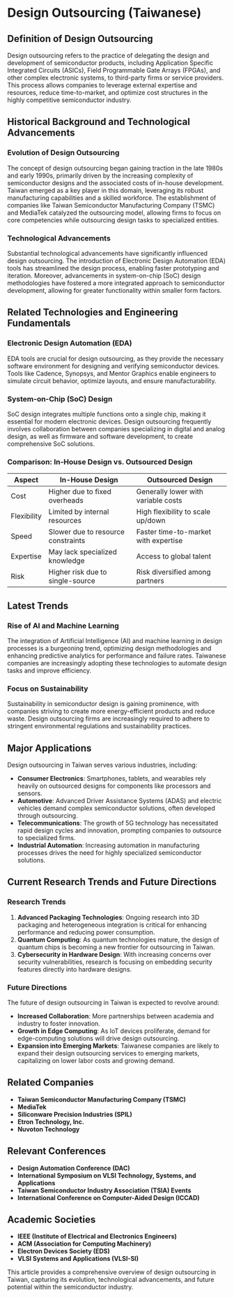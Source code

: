 # Design Outsourcing (Taiwanese)

## Definition of Design Outsourcing

Design outsourcing refers to the practice of delegating the design and development of semiconductor products, including Application Specific Integrated Circuits (ASICs), Field Programmable Gate Arrays (FPGAs), and other complex electronic systems, to third-party firms or service providers. This process allows companies to leverage external expertise and resources, reduce time-to-market, and optimize cost structures in the highly competitive semiconductor industry.

## Historical Background and Technological Advancements

### Evolution of Design Outsourcing

The concept of design outsourcing began gaining traction in the late 1980s and early 1990s, primarily driven by the increasing complexity of semiconductor designs and the associated costs of in-house development. Taiwan emerged as a key player in this domain, leveraging its robust manufacturing capabilities and a skilled workforce. The establishment of companies like Taiwan Semiconductor Manufacturing Company (TSMC) and MediaTek catalyzed the outsourcing model, allowing firms to focus on core competencies while outsourcing design tasks to specialized entities.

### Technological Advancements

Substantial technological advancements have significantly influenced design outsourcing. The introduction of Electronic Design Automation (EDA) tools has streamlined the design process, enabling faster prototyping and iteration. Moreover, advancements in system-on-chip (SoC) design methodologies have fostered a more integrated approach to semiconductor development, allowing for greater functionality within smaller form factors.

## Related Technologies and Engineering Fundamentals

### Electronic Design Automation (EDA)

EDA tools are crucial for design outsourcing, as they provide the necessary software environment for designing and verifying semiconductor devices. Tools like Cadence, Synopsys, and Mentor Graphics enable engineers to simulate circuit behavior, optimize layouts, and ensure manufacturability.

### System-on-Chip (SoC) Design

SoC design integrates multiple functions onto a single chip, making it essential for modern electronic devices. Design outsourcing frequently involves collaboration between companies specializing in digital and analog design, as well as firmware and software development, to create comprehensive SoC solutions.

### Comparison: In-House Design vs. Outsourced Design

| Aspect               | In-House Design                     | Outsourced Design                    |
|---------------------|------------------------------------|-------------------------------------|
| Cost                | Higher due to fixed overheads      | Generally lower with variable costs |
| Flexibility         | Limited by internal resources       | High flexibility to scale up/down   |
| Speed               | Slower due to resource constraints  | Faster time-to-market with expertise|
| Expertise           | May lack specialized knowledge      | Access to global talent              |
| Risk                | Higher risk due to single-source   | Risk diversified among partners      |

## Latest Trends

### Rise of AI and Machine Learning

The integration of Artificial Intelligence (AI) and machine learning in design processes is a burgeoning trend, optimizing design methodologies and enhancing predictive analytics for performance and failure rates. Taiwanese companies are increasingly adopting these technologies to automate design tasks and improve efficiency.

### Focus on Sustainability

Sustainability in semiconductor design is gaining prominence, with companies striving to create more energy-efficient products and reduce waste. Design outsourcing firms are increasingly required to adhere to stringent environmental regulations and sustainability practices.

## Major Applications

Design outsourcing in Taiwan serves various industries, including:

- **Consumer Electronics**: Smartphones, tablets, and wearables rely heavily on outsourced designs for components like processors and sensors.
- **Automotive**: Advanced Driver Assistance Systems (ADAS) and electric vehicles demand complex semiconductor solutions, often developed through outsourcing.
- **Telecommunications**: The growth of 5G technology has necessitated rapid design cycles and innovation, prompting companies to outsource to specialized firms.
- **Industrial Automation**: Increasing automation in manufacturing processes drives the need for highly specialized semiconductor solutions.

## Current Research Trends and Future Directions

### Research Trends

1. **Advanced Packaging Technologies**: Ongoing research into 3D packaging and heterogeneous integration is critical for enhancing performance and reducing power consumption.
2. **Quantum Computing**: As quantum technologies mature, the design of quantum chips is becoming a new frontier for outsourcing in Taiwan.
3. **Cybersecurity in Hardware Design**: With increasing concerns over security vulnerabilities, research is focusing on embedding security features directly into hardware designs.

### Future Directions

The future of design outsourcing in Taiwan is expected to revolve around:

- **Increased Collaboration**: More partnerships between academia and industry to foster innovation.
- **Growth in Edge Computing**: As IoT devices proliferate, demand for edge-computing solutions will drive design outsourcing.
- **Expansion into Emerging Markets**: Taiwanese companies are likely to expand their design outsourcing services to emerging markets, capitalizing on lower labor costs and growing demand.

## Related Companies

- **Taiwan Semiconductor Manufacturing Company (TSMC)**
- **MediaTek**
- **Siliconware Precision Industries (SPIL)**
- **Etron Technology, Inc.**
- **Nuvoton Technology**

## Relevant Conferences

- **Design Automation Conference (DAC)**
- **International Symposium on VLSI Technology, Systems, and Applications**
- **Taiwan Semiconductor Industry Association (TSIA) Events**
- **International Conference on Computer-Aided Design (ICCAD)**

## Academic Societies

- **IEEE (Institute of Electrical and Electronics Engineers)**
- **ACM (Association for Computing Machinery)**
- **Electron Devices Society (EDS)**
- **VLSI Systems and Applications (VLSI-SI)**

This article provides a comprehensive overview of design outsourcing in Taiwan, capturing its evolution, technological advancements, and future potential within the semiconductor industry.